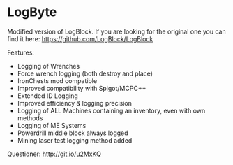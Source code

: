 LogByte
==========

Modified version of LogBlock.
If you are looking for the original one you can find it here: https://github.com/LogBlock/LogBlock

Features:
- Logging of Wrenches
- Force wrench logging (both destroy and place)
- IronChests mod compatible
- Improved compatibility with Spigot/MCPC++
- Extended ID Logging
- Improved efficiency & logging precision
- Logging of ALL Machines containing an inventory, even with own methods
- Logging of ME Systems
- Powerdrill middle block always logged
- Mining laser test logging method added


Questioner: http://git.io/u2MxKQ

